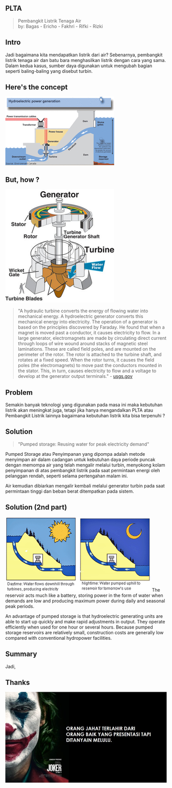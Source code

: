 ## PLTA
> Pembangkit Listrik Tenaga Air  
by: Bagas - Ericho - Fakhri - Rifki - Rizki

## Intro
Jadi bagaimana kita mendapatkan listrik dari air? Sebenarnya, pembangkit listrik tenaga air dan batu bara menghasilkan listrik dengan cara yang sama. Dalam kedua kasus, sumber daya digunakan untuk mengubah bagian seperti baling-baling yang disebut turbin.

## Here's the concept
![gambar1](img/hydro.jpg)

## But, how ?
![gambar2](img/turbine.jpg)  
> "A hydraulic turbine converts the energy of flowing water into mechanical energy. A hydroelectric generator converts this mechanical energy into electricity. The operation of a generator is based on the principles discovered by Faraday. He found that when a magnet is moved past a conductor, it causes electricity to flow. In a large generator, electromagnets are made by circulating direct current through loops of wire wound around stacks of magnetic steel laminations. These are called field poles, and are mounted on the perimeter of the rotor. The rotor is attached to the turbine shaft, and rotates at a fixed speed. When the rotor turns, it causes the field poles (the electromagnets) to move past the conductors mounted in the stator. This, in turn, causes electricity to flow and a voltage to develop at the generator output terminals." - [usgs.gov](https://www.usgs.gov/special-topic/water-science-school/science/hydroelectric-power-how-it-works?qt-science_center_objects=0#qt-science_center_objects)

## Problem
Semakin banyak teknologi yang digunakan pada masa ini maka kebutuhan listrik akan meningkat juga, tetapi jika hanya mengandalkan PLTA atau Pembangkit Listrik lainnya bagaimana kebutuhan listrik kita bisa terpenuhi ? 

## Solution
> "Pumped storage: Reusing water for peak electricity demand"   

Pumped Storage atau Penyimpanan yang dipompa adalah metode menyimpan air dalam cadangan untuk kebutuhan daya periode puncak dengan memompa air yang telah mengalir melalui turbin, menyokong kolam penyimpanan di atas pembangkit listrik pada saat permintaan energi oleh pelanggan rendah, seperti selama pertengahan malam ini.   

Air kemudian dibiarkan mengalir kembali melalui generator turbin pada saat permintaan tinggi dan beban berat ditempatkan pada sistem.

## Solution (2nd part)
![gambar4](img/storage.jpg)
The reservoir acts much like a battery, storing power in the form of water when demands are low and producing maximum power during daily and seasonal peak periods.   

An advantage of pumped storage is that hydroelectric generating units are able to start up quickly and make rapid adjustments in output. They operate efficiently when used for one hour or several hours. Because pumped storage reservoirs are relatively small, construction costs are generally low compared with conventional hydropower facilities.

## Summary
Jadi, 

## Thanks
![gambar3](img/meme.jpg)